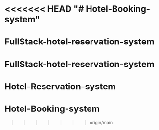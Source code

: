 <<<<<<< HEAD
"# Hotel-Booking-system" 
=======
# FullStack-hotel-reservation-system
# FullStack-hotel-reservation-system
# Hotel-Reservation-system
# Hotel-Booking-system
>>>>>>> origin/main
